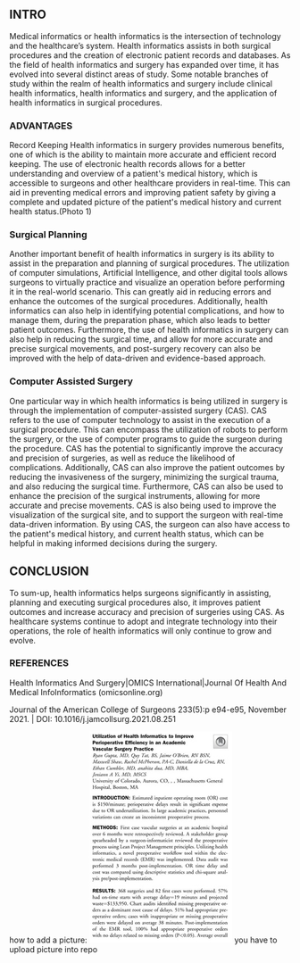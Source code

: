 ## INTRO
Medical informatics or health informatics is the intersection of technology and the healthcare’s system. Health informatics assists in both surgical procedures and the creation of electronic patient records and databases. As the field of health informatics and surgery has expanded over time, it has evolved into several distinct areas of study. Some notable branches of study within the realm of health informatics and surgery include clinical health informatics, health informatics and surgery, and the application of health informatics in surgical procedures.

### ADVANTAGES
Record Keeping
Health informatics in surgery provides numerous benefits, one of which is the ability to maintain more accurate and efficient record keeping. The use of electronic health records allows for a better understanding and overview of a patient's medical history, which is accessible to surgeons and other healthcare providers in real-time. This can aid in preventing medical errors and improving patient safety by giving a complete and updated picture of the patient's medical history and current health status.(Photo 1)

### Surgical Planning
Another important benefit of health informatics in surgery is its ability to assist in the preparation and planning of surgical procedures. The utilization of computer simulations, Artificial Intelligence, and other digital tools allows surgeons to virtually practice and visualize an operation before performing it in the real-world scenario. This can greatly aid in reducing errors and enhance the outcomes of the surgical procedures. Additionally, health informatics can also help in identifying potential complications, and how to manage them, during the preparation phase, which also leads to better patient outcomes. Furthermore, the use of health informatics in surgery can also help in reducing the surgical time, and allow for more accurate and precise surgical movements, and post-surgery recovery can also be improved with the help of data-driven and evidence-based approach.

### Computer Assisted Surgery
One particular way in which health informatics is being utilized in surgery is through the implementation of computer-assisted surgery (CAS). CAS refers to the use of computer technology to assist in the execution of a surgical procedure. This can encompass the utilization of robots to perform the surgery, or the use of computer programs to guide the surgeon during the procedure. CAS has the potential to significantly improve the accuracy and precision of surgeries, as well as reduce the likelihood of complications. Additionally, CAS can also improve the patient outcomes by reducing the invasiveness of the surgery, minimizing the surgical trauma, and also reducing the surgical time. Furthermore, CAS can also be used to enhance the precision of the surgical instruments, allowing for more accurate and precise movements. CAS is also being used to improve the visualization of the surgical site, and to support the surgeon with real-time data-driven information. By using CAS, the surgeon can also have access to the patient's medical history, and current health status, which can be helpful in making informed decisions during the surgery.

## CONCLUSION
To sum-up, health informatics helps surgeons significantly in assisting, planning and executing surgical procedures also, it improves patient outcomes and increase accuracy and precision of surgeries using CAS. As healthcare systems continue to adopt and integrate technology into their operations, the role of health informatics will only continue to grow and evolve. 


### REFERENCES

Health Informatics And Surgery|OMICS International|Journal Of Health And Medical InfoInformatics (omicsonline.org)

Journal of the American College of Surgeons 233(5):p e94-e95, November 2021. | DOI: 10.1016/j.jamcollsurg.2021.08.251


how to add a picture: ![](Screenshot_20230119_002001.png) you have to upload picture into repo
